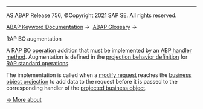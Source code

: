   

* * *

AS ABAP Release 756, ©Copyright 2021 SAP SE. All rights reserved.

[ABAP Keyword Documentation](javascript:call_link\('abenabap.htm'\)) →  [ABAP Glossary](javascript:call_link\('abenabap_glossary.htm'\)) → 

RAP BO augmentation

A [RAP BO operation](javascript:call_link\('abenrap_bo_operation_glosry.htm'\) "Glossary Entry") addition that must be implemented by an [ABP handler method](javascript:call_link\('abenabp_handler_method_glosry.htm'\) "Glossary Entry"). Augmentation is defined in the [projection behavior definition](javascript:call_link\('abencds_proj_bdef_glosry.htm'\) "Glossary Entry") for [RAP standard operations](javascript:call_link\('abenrap_standard_operation_glosry.htm'\) "Glossary Entry").

The implementation is called when a [modify request](javascript:call_link\('abenrap_modify_operation_glosry.htm'\) "Glossary Entry") reaches the [business object projection](javascript:call_link\('abenrap_projection_bo_glosry.htm'\) "Glossary Entry") to add data to the request before it is passed to the corresponding handler of the [projected business object](javascript:call_link\('abenrap_projected_bo_glosry.htm'\) "Glossary Entry").

[→ More about](javascript:call_link\('abenbdl_augment_projection.htm'\))